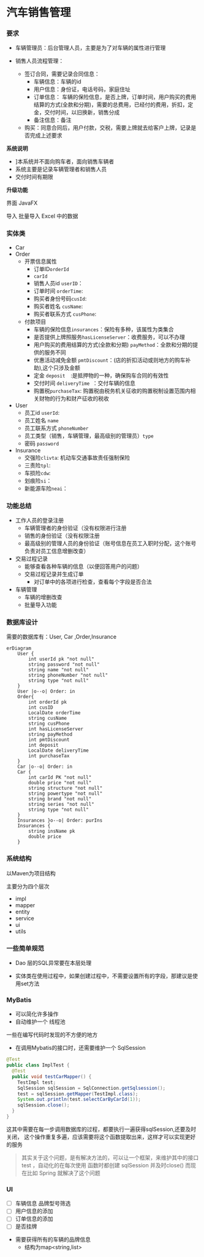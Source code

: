 # **汽车销售管理**

### 要求

+ 车辆管理员：后台管理人员，主要是为了对车辆的属性进行管理

+ 销售人员流程管理：
  + 签订合同，需要记录合同信息：
    + 车辆信息：车辆的id
    + 用户信息：身份证，电话号码，家庭住址
    + 订单信息： 车辆的保险信息，是否上牌，订单时间，用户购买的费用结算的方式(全款和分期)，需要的总费用，已经付的费用，折扣，定金，交付时间，以旧换新，销售分成
    + 备注信息：备注
  + 购买：同意合同后，用户付款，交税，需要上牌就去给客户上牌，记录是否完成上述要求

**系统说明**

+ ]本系统并不面向购车者，面向销售车辆者
+ 系统主要是记录车辆管理者和销售人员
+ 交付时间有期限

**升级功能**

界面  JavaFX

导入 批量导入 Excel 中的数据

### 实体类

+ Car
+ Order
  + 开票信息属性
    + 订单ID`orderId`
    + `carId`
    + 销售人员id `userID`：
    + 订单时间 `orderTime`:
    + 购买者身份号码`cusId`:
    + 购买者姓名 `cusName`:
    + 购买者联系方式 `cusPhone`:
  + 付款项目
    + 车辆的保险信息`insurances`：保险有多种，该属性为类集合
    + 是否提供上牌照服务`hasLicenseServer`：收费服务，可以不办理
    + 用户购买的费用结算的方式(全款和分期) `payMethod`：全款和分期的提供的服务不同
    + 优惠活动减免金额 `pmtDiscount`：(店的折扣活动或则地方的购车补助),这个只涉及金额
    + 定金 `deposit  `:是抵押物的一种，确保购车合同的有效性
    + 交付时间 `deliveryTime `：交付车辆的信息
    + 购置税`purchaseTax`: 购置税由税务机关征收的购置税制设置范围内相关财物的行为和财产征收的税收
+ User
  + 员工id `userId`:
  + 员工姓名 `name`
  + 员工联系方式 `phoneNumber`
  + 员工类型（销售，车辆管理，最高级别的管理员）`type`
  + 密码 `password`
+ Insurance
  + 交强险`clivta`:	机动车交通事故责任强制保险
  + 三责险`tpl`:
  + 车损险`cdw`:
  + 划痕险`si`：
  + 新能源车险`neai`：

### 功能总结

+ 工作人员的登录注册
  + 车辆管理者的身份验证（没有权限进行注册
  + 销售的身份验证（没有权限注册
  + 最高级别的管理人员的身份验证（账号信息在员工入职时分配，这个账号负责对员工信息增删改查）
+ 交易过程记录
  + 能够查看各种车辆的信息（以便回答用户的问题）
  + 交易过程记录并生成订单
    + 对订单中的各项进行检查，查看每个字段是否合法
+ 车辆管理
  + 车辆的增删改查
  + 批量导入功能



### 数据库设计

需要的数据库有：User, Car ,Order,Insurance

```mermaid
erDiagram 
    User {
        int userId pk "not null"
        string password "not null"
        string name "not null"
        string phoneNumber "not null"
        string type "not null"
    }
    User |o--o| Order: in
    Order{
    	int orderId pk
    	int cusID
    	LocalDate orderTime
        string cusName
        string cusPhone
        int hasLicenseServer
    	string payMethod 
    	int pmtDiscount
    	int deposit
    	LocalDate deliveryTime
    	int purchaseTax
    }
    Car |o--o| Order: in
    Car {
        int carId PK "not null"
        double price "not null"
        string structure "not null"
        string powertype "not null"
        string brand "not null"
        string series "not null"
        string type "not null"
    }
    Insurances }o--o| Order: purIns
    Insurances {
    	string insName pk
    	double price
    }
```

### 系统结构

以Maven为项目结构

主要分为四个层次

+ impl
+ mapper
+ entity
+ service
+ ui
+ utils

### 一些简单规范

+ Dao 层的SQL异常要在本层处理

+ 实体类在使用过程中，如果创建过程中，不需要设置所有的字段，那建议是使用set方法

### MyBatis

+ 可以简化许多操作
+ 自动维护一个 线程池

一些在编写代码时发现的不方便的地方

+ 在调用Mybatis的接口时，还需要维护一个 SqlSession
```java
@Test
public class ImplTest {
  @Test
  public void testCarMapper() {
    TestImpl test;
    SqlSession sqlSession = SqlConnection.getSqlsession();
    test = sqlSession.getMapper(TestImpl.class);
    System.out.println(test.selectCarByCarId(1));
    sqlSession.close();
  }
}
```

这其中需要在每一步调用数据库的过程，都要执行一遍获得sqlSession,还要及时关闭，
这个操作重复多遍，应该需要将这个函数提取出来，这样才可以实现更好的服务

> 其实关于这个问题，是有解决方法的，可以让一个框架，来维护其中的接口 test ，自动化的在每次使用 函数时都创建 sqlSession 并及时close()
> 而现在比如 Spring 就解决了这个问题

### UI 

- [ ] 车辆信息 品牌型号筛选
- [ ] 用户信息的添加
- [ ] 订单信息的添加
- [ ] 是否挂牌

+ 需要获得所有的车辆的品牌信息
  + 结构为map<string,list<string>>
